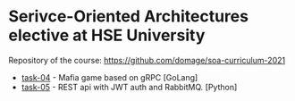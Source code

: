# Serivce-Oriented Architectures elective at HSE University

Repository of the course: https://github.com/domage/soa-curriculum-2021

* [task-04](./task-04-mafia-grpc) - Mafia game based on gRPC \[GoLang]
* [task-05](./task-05-rest-stats) - REST api with JWT auth and RabbitMQ. \[Python]